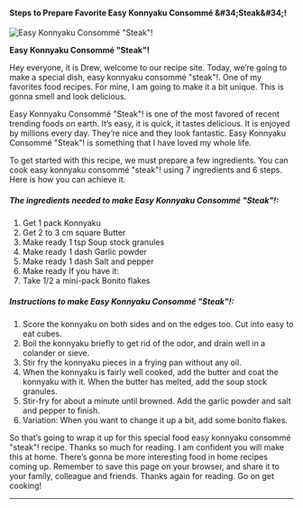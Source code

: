             

#### Steps to Prepare Favorite Easy Konnyaku Consommé &amp;#34;Steak&amp;#34;!

![Easy Konnyaku Consommé &quot;Steak&quot;!](https://img-global.cpcdn.com/recipes/4654176687620096/751x532cq70/easy-konnyaku-consomme-steak-recipe-main-photo.jpg)

**Easy Konnyaku Consommé &quot;Steak&quot;!**

Hey everyone, it is Drew, welcome to our recipe site. Today, we’re going to make a special dish, easy konnyaku consommé "steak"!. One of my favorites food recipes. For mine, I am going to make it a bit unique. This is gonna smell and look delicious.

Easy Konnyaku Consommé "Steak"! is one of the most favored of recent trending foods on earth. It’s easy, it is quick, it tastes delicious. It is enjoyed by millions every day. They’re nice and they look fantastic. Easy Konnyaku Consommé "Steak"! is something that I have loved my whole life.

To get started with this recipe, we must prepare a few ingredients. You can cook easy konnyaku consommé "steak"! using 7 ingredients and 6 steps. Here is how you can achieve it.

##### The ingredients needed to make Easy Konnyaku Consommé "Steak"!:

1.  Get 1 pack Konnyaku
2.  Get 2 to 3 cm square Butter
3.  Make ready 1 tsp Soup stock granules
4.  Make ready 1 dash Garlic powder
5.  Make ready 1 dash Salt and pepper
6.  Make ready If you have it:
7.  Take 1/2 a mini-pack Bonito flakes

##### Instructions to make Easy Konnyaku Consommé "Steak"!:

1.  Score the konnyaku on both sides and on the edges too. Cut into easy to eat cubes.
2.  Boil the konnyaku briefly to get rid of the odor, and drain well in a colander or sieve.
3.  Stir fry the konnyaku pieces in a frying pan without any oil.
4.  When the konnyaku is fairly well cooked, add the butter and coat the konnyaku with it. When the butter has melted, add the soup stock granules.
5.  Stir-fry for about a minute until browned. Add the garlic powder and salt and pepper to finish.
6.  Variation: When you want to change it up a bit, add some bonito flakes.

So that’s going to wrap it up for this special food easy konnyaku consommé "steak"! recipe. Thanks so much for reading. I am confident you will make this at home. There’s gonna be more interesting food in home recipes coming up. Remember to save this page on your browser, and share it to your family, colleague and friends. Thanks again for reading. Go on get cooking!

* * *